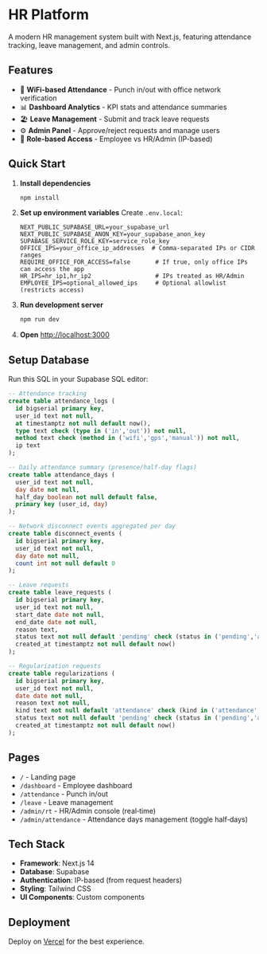 # HR Platform

A modern HR management system built with Next.js, featuring attendance tracking, leave management, and admin controls.

## Features

- 📍 **WiFi-based Attendance** - Punch in/out with office network verification
- 📊 **Dashboard Analytics** - KPI stats and attendance summaries
- 🏖️ **Leave Management** - Submit and track leave requests
- ⚙️ **Admin Panel** - Approve/reject requests and manage users
- 🔐 **Role-based Access** - Employee vs HR/Admin (IP-based)

## Quick Start

1. **Install dependencies**
   ```bash
   npm install
   ```

2. **Set up environment variables**
   Create `.env.local`:
   ```
   NEXT_PUBLIC_SUPABASE_URL=your_supabase_url
   NEXT_PUBLIC_SUPABASE_ANON_KEY=your_supabase_anon_key
   SUPABASE_SERVICE_ROLE_KEY=service_role_key
   OFFICE_IPS=your_office_ip_addresses  # Comma-separated IPs or CIDR ranges
   REQUIRE_OFFICE_FOR_ACCESS=false       # If true, only office IPs can access the app
   HR_IPS=hr_ip1,hr_ip2                  # IPs treated as HR/Admin
   EMPLOYEE_IPS=optional_allowed_ips     # Optional allowlist (restricts access)
   ```

3. **Run development server**
   ```bash
   npm run dev
   ```

4. **Open** [http://localhost:3000](http://localhost:3000)

## Setup Database

Run this SQL in your Supabase SQL editor:

```sql
-- Attendance tracking
create table attendance_logs (
  id bigserial primary key,
  user_id text not null,
  at timestamptz not null default now(),
  type text check (type in ('in','out')) not null,
  method text check (method in ('wifi','gps','manual')) not null,
  ip text
);

-- Daily attendance summary (presence/half-day flags)
create table attendance_days (
  user_id text not null,
  day date not null,
  half_day boolean not null default false,
  primary key (user_id, day)
);

-- Network disconnect events aggregated per day
create table disconnect_events (
  id bigserial primary key,
  user_id text not null,
  day date not null,
  count int not null default 0
);

-- Leave requests
create table leave_requests (
  id bigserial primary key,
  user_id text not null,
  start_date date not null,
  end_date date not null,
  reason text,
  status text not null default 'pending' check (status in ('pending','approved','rejected')),
  created_at timestamptz not null default now()
);

-- Regularization requests
create table regularizations (
  id bigserial primary key,
  user_id text not null,
  date date not null,
  reason text not null,
  kind text not null default 'attendance' check (kind in ('attendance','disconnect')),
  status text not null default 'pending' check (status in ('pending','approved','rejected')),
  created_at timestamptz not null default now()
);
```

## Pages

- `/` - Landing page
- `/dashboard` - Employee dashboard
- `/attendance` - Punch in/out
- `/leave` - Leave management
- `/admin/rt` - HR/Admin console (real‑time)
- `/admin/attendance` - Attendance days management (toggle half‑days)

## Tech Stack

- **Framework**: Next.js 14
- **Database**: Supabase
- **Authentication**: IP-based (from request headers)
- **Styling**: Tailwind CSS
- **UI Components**: Custom components

## Deployment

Deploy on [Vercel](https://vercel.com/new) for the best experience.

